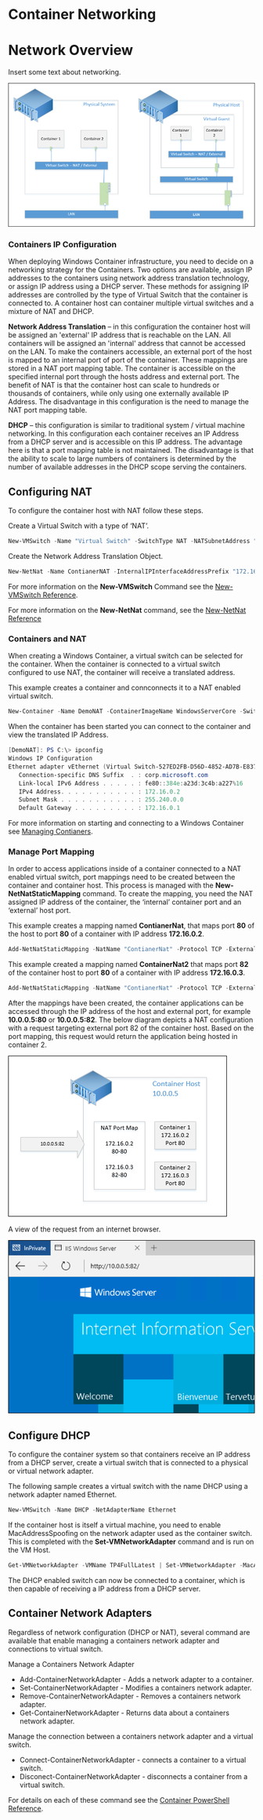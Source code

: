 # Container Networking

# Network Overview

Insert some text about networking.

![](./media/nwconfig.png)

### Containers IP Configuration

When deploying Windows Container infrastructure, you need to decide on a networking strategy for the Containers. Two options are available, assign IP addresses to the containers using network address translation technology, or assign IP address using a DHCP server. These methods for assigning IP addresses are controlled by the type of Virtual Switch that the container is connected to. A container host can container multiple virtual switches and a mixture of NAT and DHCP.

**Network Address Translation** – in this configuration the container host will be assigned an 'external' IP address that is reachable on the LAN. All containers will be assigned an 'internal' address that cannot be accessed on the LAN. To make the containers accessible, an external port of the host is mapped to an internal port of port of the container. These mappings are stored in a NAT port mapping table. The container is accessible on the specified internal port through the hosts address and external port. The benefit of NAT is that the container host can scale to hundreds or thousands of containers, while only using one externally available IP Address. The disadvantage in this configuration is the need to manage the NAT port mapping table.

**DHCP** – this configuration is similar to traditional system / virtual machine networking. In this configuration each container receives an IP Address from a DHCP server and is accessible on this IP address. The advantage here is that a port mapping table is not maintained. The disadvantage is that the ability to scale to large numbers of containers is determined by the number of available addresses in the DHCP scope serving the containers.

## Configuring NAT

To configure the container host with NAT follow these steps.

Create a Virtual Switch with a type of ‘NAT’. 

```powershell
New-VMSwitch -Name "Virtual Switch" -SwitchType NAT -NATSubnetAddress "172.16.0.0/12"
```
Create the Network Address Translation Object. 

```powershell
New-NetNat -Name ContianerNAT -InternalIPInterfaceAddressPrefix "172.16.0.0/12" 
```

For more information on the **New-VMSwitch** Command see the [New-VMSwitch Reference](https://technet.microsoft.com/en-us/library/hh848455.aspx).

For more information on the **New-NetNat** command, see the [New-NetNat Reference](https://technet.microsoft.com/en-us/library/dn283361.aspx)

### Containers and NAT

When creating a Windows Container, a virtual switch can be selected for the container. When the container is connected to a virtual switch configured to use NAT, the container will receive a translated address.

This example creates a container and connconnects it to a NAT enabled virtual switch.

```powershell
New-Container -Name DemoNAT -ContainerImageName WindowsServerCore -SwitchName "Virtual Switch"
```

When the container has been started you can connect to the container and view the translated IP Address.

```powershell
[DemoNAT]: PS C:\> ipconfig
Windows IP Configuration
Ethernet adapter vEthernet (Virtual Switch-527ED2FB-D56D-4852-AD7B-E83732A032F5-0):
   Connection-specific DNS Suffix  . : corp.microsoft.com
   Link-local IPv6 Address . . . . . : fe80::384e:a23d:3c4b:a227%16
   IPv4 Address. . . . . . . . . . . : 172.16.0.2
   Subnet Mask . . . . . . . . . . . : 255.240.0.0
   Default Gateway . . . . . . . . . : 172.16.0.1
```

For more information on starting and connecting to a Windows Container see [Managing Contianers](./manage_containers.md).

### Manage Port Mapping

In order to access applications inside of a container connected to a NAT enabled virtual switch, port mappings need to be created between the container and container host. This process is managed with the **New-NetNatStaticMapping** command. To create the mapping, you need the NAT assigned IP address of the container, the ‘internal’ container port and an ‘external’ host port.

This example creates a mapping named **ContianerNat**, that maps port **80** of the host to port **80** of a container with IP address **172.16.0.2**.

```powershell
Add-NetNatStaticMapping -NatName "ContianerNat" -Protocol TCP -ExternalIPAddress 0.0.0.0 -InternalIPAddress 172.16.0.2 -InternalPort 80 -ExternalPort 80
```

This example created a mapping named **ContainerNat2** that maps port **82** of the container host to port **80** of a container with IP address **172.16.0.3**.

```powershell
Add-NetNatStaticMapping -NatName "ContianerNat" -Protocol TCP -ExternalIPAddress 0.0.0.0 -InternalIPAddress 172.16.0.3 -InternalPort 80 -ExternalPort 82
```
After the mappings have been created, the container applications can be accessed through the IP address of the host and external port, for example **10.0.0.5:80** or **10.0.0.5:82**. The below diagram depicts a NAT configuration with a request targeting external port 82 of the container host. Based on the port mapping, this request would return the application being hosted in container 2.

![](./media/nat1.png)

A view of the request from an internet browser.

![](./media/portmapping.png)

## Configure DHCP

To configure the container system so that containers receive an IP address from a DHCP server, create a virtual switch that is connected to a physical or virtual network adapter.

The following sample creates a virtual switch with the name DHCP using a network adapter named Ethernet.

```powershell
New-VMSwitch -Name DHCP -NetAdapterName Ethernet
```

If the container host is itself a virtual machine, you need to enable MacAddressSpoofing on the network adapter used as the container switch. This is completed with the **Set-VMNetworkAdapter** command and is run on the VM Host.

```powershell
Get-VMNetworkAdapter -VMName TP4FullLatest | Set-VMNetworkAdapter -MacAddressSpoofing On
```
The DHCP enabled switch can now be connected to a container, which is then capable of receiving a IP address from a DHCP server.

## Container Network Adapters

Regardless of network configuration (DHCP or NAT), several command are available that enable managing a containers network adapter and connections to virtual switch.

Manage a Containers Network Adapter

- Add-ContainerNetworkAdapter - Adds a network adapter to a container.
- Set-ContainerNetworkAdapter - Modifies a containers network adapter.
- Remove-ContainerNetworkAdapter - Removes a containers network adapter.
- Get-ContainerNetworkAdapter - Returns data about a containers network adapter.

Manage the connection between a containers network adapter and a virtual switch.

- Connect-ContainerNetworkAdapter - connects a container to a virtual switch.
- Disconect-ContainerNetworkAdapter - disconnects a container from a virtual switch.

For details on each of these command see the [Container PowerShell Reference]( https://technet.microsoft.com/en-us/library/mt433069.aspx).